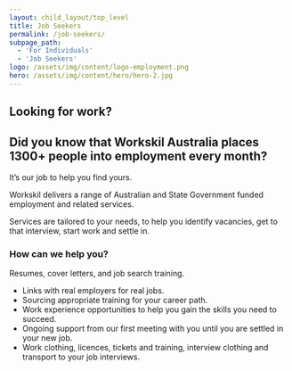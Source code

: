 ```yaml
---
layout: child_layout/top_level
title: Job Seekers
permalink: /job-seekers/
subpage_path:
  - 'For Individuals'
  - 'Job Seekers'
logo: /assets/img/content/logo-employment.png
hero: /assets/img/content/hero/hero-2.jpg
---
```


## Looking for work?

## Did you know that Workskil Australia places 1300+ people into employment every month?

It’s our job to help you find yours.

Workskil delivers a range of Australian and State Government funded employment and related services.

Services are tailored to your needs, to help you identify vacancies, get to that interview, start work and settle in.

### How can we help you?

Resumes, cover letters, and job search training.

* Links with real employers for real jobs.
* Sourcing appropriate training for your career path.
* Work experience opportunities to help you gain the skills you need to succeed.
* Ongoing support from our first meeting with you until you are settled in your new job.
* Work clothing, licences, tickets and training, interview clothing and transport to your job interviews.